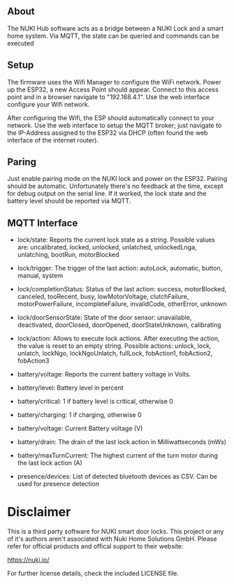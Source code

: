 ## About

The NUKI Hub software acts as a bridge between a NUKI Lock and a smart home system. Via MQTT, the state can be queried and commands can be executed

## Setup

The firmware uses the Wifi Manager to configure the WiFi network. Power up the ESP32, a new Access Point should appear. Connect to this access point and in a browser navigate to "192.168.4.1". Use the web interface configure your Wifi network.

After configuring the Wifi, the ESP should automatically connect to your network. Use the web interface to setup the MQTT broker; just navigate to the IP-Address assigned to the ESP32 via DHCP (often found the web interface of the internet router).

## Paring

Just enable pairing mode on the NUKI lock and power on the ESP32. Pairing should be automatic. Unfortunately there's no feedback at the time, except for debug output on the serial line. If it worked, the lock state and the battery level should be reported via MQTT.

## MQTT Interface

- lock/state: Reports the current lock state as a string. Possible values are: uncalibrated, locked, unlocked, unlatched, unlockedLnga, unlatching, bootRun, motorBlocked
- lock/trigger: The trigger of the last action: autoLock, automatic, button, manual, system
- lock/completionStatus: Status of the last action: success, motorBlocked, canceled, tooRecent, busy, lowMotorVoltage, clutchFailure, motorPowerFailure, incompleteFailure, invalidCode, otherError, unknown
- lock/doorSensorState: State of the door sensor: unavailable, deactivated, doorClosed, doorOpened, doorStateUnknown, calibrating
- lock/action: Allows to execute lock actions. After executing the action, the value is reset to an empty string. Possible actions: unlock, lock, unlatch, lockNgo, lockNgoUnlatch, fullLock, fobAction1, fobAction2, fobAction3

- battery/voltage: Reports the current battery voltage in Volts.
- battery/level: Battery level in percent
- battery/critical: 1 if battery level is critical, otherwise 0
- battery/charging: 1 if charging, otherwise 0
- battery/voltage: Current Battery voltage (V)
- battery/drain: The drain of the last lock action in Milliwattseconds (mWs)
- battery/maxTurnCurrent: The highest current of the turn motor during the last lock action (A)

- presence/devices: List of detected bluetooth devices as CSV. Can be used for presence detection

# Disclaimer

This is a third party software for NUKI smart door locks. This project or any of it's authors aren't associated with Nuki Home Solutions GmbH. Please refer for official products and offical support to their website:

https://nuki.io/

For further license details, check the included LICENSE file.
